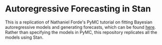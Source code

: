 # Autoregressive Forecasting in Stan

This is a replication of Nathaniel Forde's PyMC tutorial on fitting Bayesian autoregressive models and generating forecasts, which can be found [here](https://www.pymc.io/projects/examples/en/latest/time_series/Forecasting_with_structural_timeseries.html). Rather than specifying the models in PyMC, this repository replicates all the models using Stan. 

[](https://github.com/mIssaMichael/Forecasting-with-Structural-AR-Timeseries/blob/main/outputs/gp9.png)
